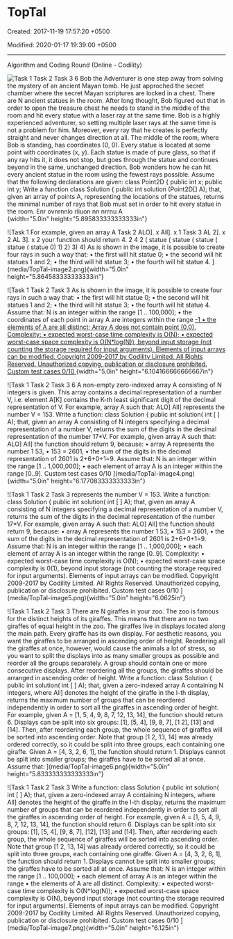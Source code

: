 # TopTal

Created: 2017-11-19 17:57:20 +0500

Modified: 2020-01-17 19:39:00 +0500

---

Algorithm and Coding Round (Online - Codility)



![Task 1 Task 2 Task 3 6 Bob the Adventurer is one step away from solving the mystery of an ancient Mayan tomb. He just approched the secret chamber where the secret Mayan scriptures are locked in a chest. There are N ancient statues in the room. After long thought, Bob figured out that in order to open the treasure chest he needs to stand in the middle of the room and hit every statue with a laser ray at the same time. Bob is a highly experienced adventurer, so setting multiple laser rays at the same time is not a problem for him. Moreover, every ray that he creates is perfectly straight and never changes direction at all. The middle of the room, where Bob is standing, has coordinates (0, 0). Every statue is located at some point with coordinates (x, y). Each statue is made of pure glass, so that if any ray hits it, it does not stop, but goes through the statue and continues beyond in the same, unchanged direction. Bob wonders how he can hit every ancient statue in the room using the fewest rays possible. Assume that the following declarations are given: class Point2D { public int x; public int y; Write a function class Solution { public int solution (Point2D[] A); that, given an array of points A, representing the locations of the statues, returns the minimal number of rays that Bob must set in order to hit every statue in the room. Enr ovnrnnlo rliuon nn nrrnu A ](media/TopTal-image1.png){width="5.0in" height="5.895833333333333in"}



![Task 1 For example, given an array A Task 2 ALO]. x All]. x 1 Task 3 AL 2]. x 2 AL 3]. x 2 your function should return 4. 2 4 2 ( statue ( statue ( statue ( statue ( statue 0) 1) 2) 3) 4) As is shown in the image, it is possible to create four rays in such a way that: • the first will hit statue 0; • the second will hit statues 1 and 2; • the third will hit statue 3; • the fourth will hit statue 4. ](media/TopTal-image2.png){width="5.0in" height="5.864583333333333in"}



![Task 1 Task 2 Task 3 As is shown in the image, it is possible to create four rays in such a way that: • the first will hit statue 0; • the second will hit statues 1 and 2; • the third will hit statue 3; • the fourth will hit statue 4. Assume that: N is an integer within the range [1 .. 100,000]; • the coordinates of each point in array A are integers within the range [-1 • the elements of A are all distinct; Array A does not contain point (0,0). Complexity: • expected worst-case time complexity is O(N); • expected worst-case space complexity is O(N*log(N)), beyond input storage (not counting the storage required for input arguments). Elements of input arrays can be modified. Copyright 2009-2017 by Codility Limited. All Rights Reserved. Unauthorized copying, publication or disclosure prohibited. Custom test cases 0/10 ](media/TopTal-image3.png){width="5.0in" height="6.104166666666667in"}



![Task 1 Task 2 Task 3 6 A non-empty zero-indexed array A consisting of N integers is given. This array contains a decimal representation of a number V, i.e. element A[K] contains the K-th least significant digit of the decimal representation of V. For example, array A such that: ALO] All] represents the number V = 153. Write a function: class Solution { public int solution( int [ ] A); that, given an array A consisting of N integers specifying a decimal representation of a number V, returns the sum of the digits in the decimal representation of the number 17*V. For example, given array A such that: ALO] All] the function should return 9, because: • array A represents the number 1 53, • 153 = 2601, • the sum of the digits in the decimal representation of 2601 is 2+6+0+1=9. Assume that: N is an integer within the range [1 .. 1,000,000]; • each element of array A is an integer within the range [0..9]. Custom test cases 0/10 ](media/TopTal-image4.png){width="5.0in" height="6.177083333333333in"}



![Task 1 Task 2 Task 3 represents the number V = 153. Write a function: class Solution { public int solution( int [ ] A); that, given an array A consisting of N integers specifying a decimal representation of a number V, returns the sum of the digits in the decimal representation of the number 17*V. For example, given array A such that: ALO] All] the function should return 9, because: • array A represents the number 1 53, • 153 = 2601, • the sum of the digits in the decimal representation of 2601 is 2+6+0+1=9. Assume that: N is an integer within the range [1 .. 1,000,000]; • each element of array A is an integer within the range [0..9]. Complexity: • expected worst-case time complexity is O(N); • expected worst-case space complexity is 0(1), beyond input storage (not counting the storage required for input arguments). Elements of input arrays can be modified. Copyright 2009-2017 by Codility Limited. All Rights Reserved. Unauthorized copying, publication or disclosure prohibited. Custom test cases 0/10 ](media/TopTal-image5.png){width="5.0in" height="6.0625in"}



![Task 1 Task 2 Task 3 There are N giraffes in your zoo. The zoo is famous for the distinct heights of its giraffes. This means that there are no two giraffes of equal height in the zoo. The giraffes live in displays located along the main path. Every giraffe has its own display. For aesthetic reasons, you want the giraffes to be arranged in ascending order of height. Reordering all the giraffes at once, however, would cause the animals a lot of stress, so you want to split the displays into as many smaller groups as possible and reorder all the groups separately. A group should contain one or more consecutive displays. After reordering all the groups, the giraffes should be arranged in ascending order of height. Write a function: class Solution { public int solution( int [ ] A); that, given a zero-indexed array A containing N integers, where All] denotes the height of the giraffe in the I-th display, returns the maximum number of groups that can be reordered independently in order to sort all the giraffes in ascending order of height. For example, given A = [1, 5, 4, 9, 8, 7, 12, 13, 14], the function should return 6. Displays can be split into six groups: [1], [5, 4], [9, 8, 7], [1 2], [13] and [14]. Then, after reordering each group, the whole sequence of giraffes will be sorted into ascending order. Note that group [1 2, 13, 14] was already ordered correctly, so it could be split into three groups, each containing one giraffe. Given A = [4, 3, 2, 6, 1], the function should return 1. Displays cannot be split into smaller groups; the giraffes have to be sorted all at once. Assume that: ](media/TopTal-image6.png){width="5.0in" height="5.833333333333333in"}



![Task 1 Task 2 Task 3 Write a function: class Solution { public int solution( int [ ] A); that, given a zero-indexed array A containing N integers, where All] denotes the height of the giraffe in the I-th display, returns the maximum number of groups that can be reordered independently in order to sort all the giraffes in ascending order of height. For example, given A = [1, 5, 4, 9, 8, 7, 12, 13, 14], the function should return 6. Displays can be split into six groups: [1], [5, 4], [9, 8, 7], [12], [13] and [14]. Then, after reordering each group, the whole sequence of giraffes will be sorted into ascending order. Note that group [1 2, 13, 14] was already ordered correctly, so it could be split into three groups, each containing one giraffe. Given A = [4, 3, 2, 6, 1], the function should return 1. Displays cannot be split into smaller groups; the giraffes have to be sorted all at once. Assume that: N is an integer within the range [1 .. 100,000]; • each element of array A is an integer within the range • the elements of A are all distinct. Complexity: • expected worst-case time complexity is O(N*log(N)); • expected worst-case space complexity is O(N), beyond input storage (not counting the storage required for input arguments). Elements of input arrays can be modified. Copyright 2009-2017 by Codility Limited. All Rights Reserved. Unauthorized copying, publication or disclosure prohibited. Custom test cases 0/10 ](media/TopTal-image7.png){width="5.0in" height="6.125in"}







